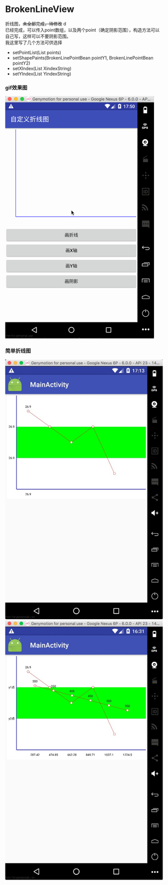 # BrokenLineView
折线图，~~未全部完成，待修改~~ d<br>
已经完成，可以传入point数组，以及两个point（确定阴影范围），构造方法可以自己写，这样可以不要阴影范围。<br>
我这里写了几个方法可供选择<br>
* setPointList(List<BrokenLinePointBean> points)<br>
* setShapePaints(BrokenLinePointBean pointY1, BrokenLinePointBean pointY2)<br>
* setXIndex(List<String> XindexString)<br>
* setYIndex(List<String> YindexString)<br>

### gif效果图
![gif效果图](https://github.com/1181631922/BrokenLineView/blob/master/img/brokenview.gif)


### 简单折线图
![图解](https://github.com/1181631922/BrokenLineView/blob/master/img/979DF617-A1E2-41AC-AC5C-89F9366674D3.png)
![图解2](https://github.com/1181631922/BrokenLineView/blob/master/img/F118EBBD-8C04-46D3-A453-92CB981E9B75.png)
